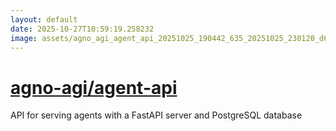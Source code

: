 ```yaml
---
layout: default
date: 2025-10-27T10:59:19.258232
image: assets/agno_agi_agent_api_20251025_190442_635_20251025_230120_d6f64a--20251026T010132229--cropped.png
---
```


# [agno-agi/agent-api](https://github.com/agno-agi/agent-api/)

API for serving agents with a FastAPI server and PostgreSQL database
